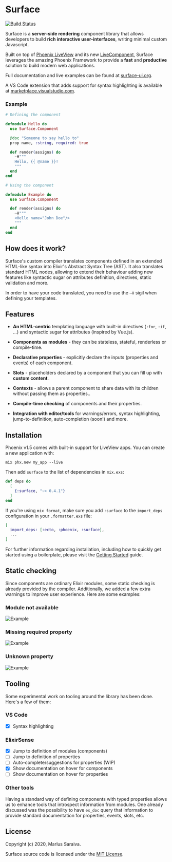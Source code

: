 # Surface

[![Build Status](https://github.com/surface-ui/surface/workflows/CI/badge.svg)](https://github.com/surface-ui/surface/actions?query=workflow%3A%22CI%22)

Surface is a **server-side rendering** component library that allows developers to
build **rich interactive user-interfaces**, writing minimal custom Javascript.

Built on top of [Phoenix LiveView](https://hexdocs.pm/phoenix_live_view/) and its new
[LiveComponent](https://hexdocs.pm/phoenix_live_view/Phoenix.LiveComponent.html), Surface
leverages the amazing Phoenix Framework to provide a **fast** and **productive** solution to build
modern web applications.

Full documentation and live examples can be found at [surface-ui.org](https://surface-ui.org).

A VS Code extension that adds support for syntax highlighting is available at
[marketplace.visualstudio.com](https://marketplace.visualstudio.com/items?itemName=msaraiva.surface).

### Example

```elixir
# Defining the component

defmodule Hello do
  use Surface.Component

  @doc "Someone to say hello to"
  prop name, :string, required: true

  def render(assigns) do
    ~H"""
    Hello, {{ @name }}!
    """
  end
end

# Using the component

defmodule Example do
  use Surface.Component

  def render(assigns) do
    ~H"""
    <Hello name="John Doe"/>
    """
  end
end
```

## How does it work?

Surface's custom compiler translates components defined in an extended HTML-like syntax
into Elixir's Abstract Syntax Tree (AST). It also translates standard HTML nodes, allowing to
extend their behaviour adding new features like syntactic sugar on attributes definition,
directives, static validation and more.

In order to have your code translated, you need to use the `~H` sigil when defining your templates.

## Features

  * **An HTML-centric** templating language with built-in directives (`:for`, `:if`, ...) and
    syntactic sugar for attributes (inspired by Vue.js).

  * **Components as modules** - they can be stateless, stateful, renderless or compile-time.

  * **Declarative properties** - explicitly declare the inputs (properties and events) of each component.

  * **Slots** - placeholders declared by a component that you can fill up with **custom content**.

  * **Contexts** - allows a parent component to share data with its children without passing them as properties..

  * **Compile-time checking** of components and their properties.

  * **Integration with editor/tools** for warnings/errors, syntax highlighting, jump-to-definition,
    auto-completion (soon!) and more.

## Installation

Phoenix v1.5 comes with built-in support for LiveView apps. You can create a new application with:

```
mix phx.new my_app --live
```

Then add `surface` to the list of dependencies in `mix.exs`:

```elixir
def deps do
  [
    {:surface, "~> 0.4.1"}
  ]
end
```

If you're using `mix format`, make sure you add `:surface` to the `import_deps`
configuration in your `.formatter.exs` file:

```elixir
[
  import_deps: [:ecto, :phoenix, :surface],
  ...
]
```

For further information regarding installation, including how to quickly get started
using a boilerplate, please visit the [Getting Started](https://surface-ui.org/getting_started)
guide.

## Static checking

Since components are ordinary Elixir modules, some static checking is already provided
by the compiler. Additionally, we added a few extra warnings to improve user experience.
Here are some examples:

### Module not available

![Example](images/module_not_available.png?raw=true)

### Missing required property

![Example](images/required_property.png?raw=true)

### Unknown property

![Example](images/unknown_property.png?raw=true)

## Tooling

Some experimental work on tooling around the library has been done. Here's a few of them:

### VS Code

- [x] Syntax highlighting

### ElixirSense

- [x] Jump to definition of modules (components)
- [ ] Jump to definition of properties
- [ ] Auto-complete/suggestions for properties (WIP)
- [x] Show documentation on hover for components
- [ ] Show documentation on hover for properties

### Other tools

Having a standard way of defining components with typed properties allows us to
enhance tools that introspect information from modules. One already discussed was
the possibility to have `ex_doc` query that information to provide standard
documentation for properties, events, slots, etc.

## License

Copyright (c) 2020, Marlus Saraiva.

Surface source code is licensed under the [MIT License](LICENSE.md).